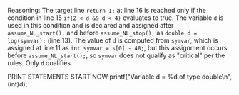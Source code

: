 Reasoning:
The target line `return 1;` at line 16 is reached only if the condition in line 15 `if(2 < d && d < 4)` evaluates to true. The variable `d` is used in this condition and is declared and assigned after `assume_NL_start();` and before `assume_NL_stop();` as `double d = log(symvar);` (line 13). The value of `d` is computed from `symvar`, which is assigned at line 11 as `int symvar = s[0] - 48;`, but this assignment occurs before `assume_NL_start();`, so `symvar` does not qualify as "critical" per the rules. Only `d` qualifies.

PRINT STATEMENTS START NOW
printf("Variable d = %d of type double\n", (int)d);